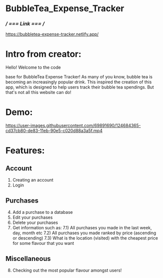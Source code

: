 # BubbleTea_Expense_Tracker

### **/* === Link === */**

https://bubbletea-expense-tracker.netlify.app/

# Intro from creator: 

Hello! Welcome to the code


base for BubbleTea Expense Tracker! As many of you know, bubble tea is becoming an increasingly popular drink. This inspired the creation of this app, which is designed to help users track their bubble tea spendings. But that's not all this website can do! 

# Demo: 

https://user-images.githubusercontent.com/69891690/124684365-cd37cb80-de83-11eb-90e5-c020d88a3a5f.mp4

# Features:

  ## Account
  1) Creating an account
  2) Login

  ## Purchases 
  4) Add a purchase to a database 
  5) Edit your purchases
  6) Delete your purchases
  7) Get information such as:
      7.1) All purchases you made in the last week, day, month etc
      7.2) All purchases you made ranked by price (ascending or descending)
      7.3) What is the location (visited) with the cheapest price for some flavour that you want
  ## Miscellaneous
  8) Checking out the most popular flavour amongst users!
